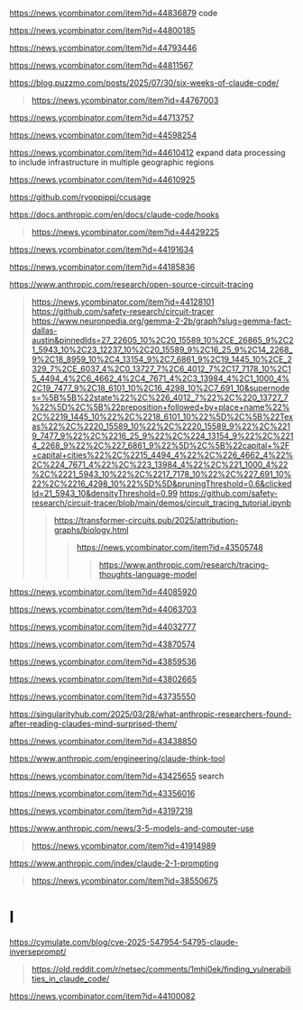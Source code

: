 https://news.ycombinator.com/item?id=44836879 code

https://news.ycombinator.com/item?id=44800185

https://news.ycombinator.com/item?id=44793446

https://news.ycombinator.com/item?id=44811567

https://blog.puzzmo.com/posts/2025/07/30/six-weeks-of-claude-code/
> https://news.ycombinator.com/item?id=44767003

https://news.ycombinator.com/item?id=44713757

https://news.ycombinator.com/item?id=44598254

https://news.ycombinator.com/item?id=44610412 expand data processing to include infrastructure in multiple geographic regions

https://news.ycombinator.com/item?id=44610925

https://github.com/ryoppippi/ccusage

https://docs.anthropic.com/en/docs/claude-code/hooks
> https://news.ycombinator.com/item?id=44429225

https://news.ycombinator.com/item?id=44191634

https://news.ycombinator.com/item?id=44185836

https://www.anthropic.com/research/open-source-circuit-tracing
> https://news.ycombinator.com/item?id=44128101
> https://github.com/safety-research/circuit-tracer
> https://www.neuronpedia.org/gemma-2-2b/graph?slug=gemma-fact-dallas-austin&pinnedIds=27_22605_10%2C20_15589_10%2CE_26865_9%2C21_5943_10%2C23_12237_10%2C20_15589_9%2C16_25_9%2C14_2268_9%2C18_8959_10%2C4_13154_9%2C7_6861_9%2C19_1445_10%2CE_2329_7%2CE_6037_4%2C0_13727_7%2C6_4012_7%2C17_7178_10%2C15_4494_4%2C6_4662_4%2C4_7671_4%2C3_13984_4%2C1_1000_4%2C19_7477_9%2C18_6101_10%2C16_4298_10%2C7_691_10&supernodes=%5B%5B%22state%22%2C%226_4012_7%22%2C%220_13727_7%22%5D%2C%5B%22preposition+followed+by+place+name%22%2C%2219_1445_10%22%2C%2218_6101_10%22%5D%2C%5B%22Texas%22%2C%2220_15589_10%22%2C%2220_15589_9%22%2C%2219_7477_9%22%2C%2216_25_9%22%2C%224_13154_9%22%2C%2214_2268_9%22%2C%227_6861_9%22%5D%2C%5B%22capital+%2F+capital+cities%22%2C%2215_4494_4%22%2C%226_4662_4%22%2C%224_7671_4%22%2C%223_13984_4%22%2C%221_1000_4%22%2C%2221_5943_10%22%2C%2217_7178_10%22%2C%227_691_10%22%2C%2216_4298_10%22%5D%5D&pruningThreshold=0.6&clickedId=21_5943_10&densityThreshold=0.99
> https://github.com/safety-research/circuit-tracer/blob/main/demos/circuit_tracing_tutorial.ipynb
> > https://transformer-circuits.pub/2025/attribution-graphs/biology.html
> > > https://news.ycombinator.com/item?id=43505748
> > > > https://www.anthropic.com/research/tracing-thoughts-language-model

https://news.ycombinator.com/item?id=44085920

https://news.ycombinator.com/item?id=44063703

https://news.ycombinator.com/item?id=44032777

https://news.ycombinator.com/item?id=43870574

https://news.ycombinator.com/item?id=43859536

https://news.ycombinator.com/item?id=43802665

https://news.ycombinator.com/item?id=43735550

https://singularityhub.com/2025/03/28/what-anthropic-researchers-found-after-reading-claudes-mind-surprised-them/

https://news.ycombinator.com/item?id=43438850

https://www.anthropic.com/engineering/claude-think-tool

https://news.ycombinator.com/item?id=43425655 search

https://news.ycombinator.com/item?id=43356016

https://news.ycombinator.com/item?id=43197218

https://www.anthropic.com/news/3-5-models-and-computer-use
> https://news.ycombinator.com/item?id=41914989

https://www.anthropic.com/index/claude-2-1-prompting
> https://news.ycombinator.com/item?id=38550675

# I
https://cymulate.com/blog/cve-2025-547954-54795-claude-inverseprompt/
> https://old.reddit.com/r/netsec/comments/1mhj0ek/finding_vulnerabilities_in_claude_code/

https://news.ycombinator.com/item?id=44100082